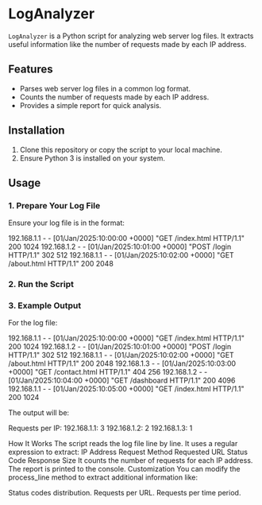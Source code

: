 # LogAnalyzer

`LogAnalyzer` is a Python script for analyzing web server log files. It extracts useful information like the number of requests made by each IP address.

## Features
- Parses web server log files in a common log format.
- Counts the number of requests made by each IP address.
- Provides a simple report for quick analysis.

## Installation

1. Clone this repository or copy the script to your local machine.
2. Ensure Python 3 is installed on your system.

## Usage

### 1. Prepare Your Log File
Ensure your log file is in the format:

192.168.1.1 - - [01/Jan/2025:10:00:00 +0000] "GET /index.html HTTP/1.1" 200 1024 192.168.1.2 - - [01/Jan/2025:10:01:00 +0000] "POST /login HTTP/1.1" 302 512 192.168.1.1 - - [01/Jan/2025:10:02:00 +0000] "GET /about.html HTTP/1.1" 200 2048


### 2. Run the Script

### 3. Example Output
For the log file:

192.168.1.1 - - [01/Jan/2025:10:00:00 +0000] "GET /index.html HTTP/1.1" 200 1024
192.168.1.2 - - [01/Jan/2025:10:01:00 +0000] "POST /login HTTP/1.1" 302 512
192.168.1.1 - - [01/Jan/2025:10:02:00 +0000] "GET /about.html HTTP/1.1" 200 2048
192.168.1.3 - - [01/Jan/2025:10:03:00 +0000] "GET /contact.html HTTP/1.1" 404 256
192.168.1.2 - - [01/Jan/2025:10:04:00 +0000] "GET /dashboard HTTP/1.1" 200 4096
192.168.1.1 - - [01/Jan/2025:10:05:00 +0000] "GET /index.html HTTP/1.1" 200 1024

The output will be:

Requests per IP:
192.168.1.1: 3
192.168.1.2: 2
192.168.1.3: 1

How It Works
The script reads the log file line by line.
It uses a regular expression to extract:
IP Address
Request Method
Requested URL
Status Code
Response Size
It counts the number of requests for each IP address.
The report is printed to the console.
Customization
You can modify the process_line method to extract additional information like:

Status codes distribution.
Requests per URL.
Requests per time period.
